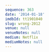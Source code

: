 ```yaml
---
sequence: 363
date: '2014-01-18'
imdbId: tt1901040
slug: wrong-2012
venue: null
venueNotes: null
medium: Netflix
mediumNotes: null
---
```


